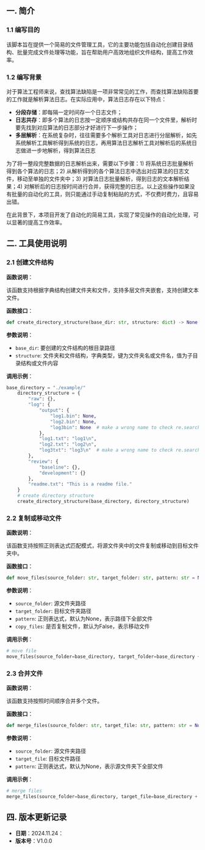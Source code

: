 ## 一. 简介

### 1.1 编写目的
该脚本旨在提供一个简易的文件管理工具，它的主要功能包括自动化创建目录结构、批量完成文件处理等功能，旨在帮助用户高效地组织文件结构，提高工作效率。

### 1.2 编写背景
对于算法工程师来说，查找算法缺陷是一项非常常见的工作，而查找算法缺陷首要的工作就是解析算法日志。在实际应用中，算法日志存在以下特点：

- **分段存储**：即每隔一定时间存一个日志文件；
- **日志共存**：即多个算法的日志按一定顺序或结构共存在同一个文件里，解析时要先找到对应算法的日志部分才好进行下一步操作；
- **多层解析**：在系统复杂时，往往需要多个解析工具对日志进行分层解析，如先系统解析工具解析得到系统的日志，再用算法日志解析工具对解析后的系统日志做进一步地解析，得到算法日志

为了将一整段完整数据的日志解析出来，需要以下步骤：1) 将系统日志批量解析得到各个算法的日志；2) 从解析得到的各个算法日志中选出对应算法的日志文件，移动至单独的文件夹中；3) 对算法日志批量解析，得到日志的文本解析结果；4) 对解析后的日志按时间进行合并，获得完整的日志。以上这些操作如果没有批量的自动化的工具，则只能通过手动复制粘贴的方式，不仅费时费力，且容易出错。

在此背景下，本项目开发了自动化的简易工具，实现了常见操作的自动化处理，可以显著的提高工作效率。


## 二. 工具使用说明

### 2.1 创建文件结构

**函数说明**：

该函数支持根据字典结构创建文件夹和文件，支持多层文件夹嵌套，支持创建文本文件。

**函数接口**：

```python
def create_directory_structure(base_dir: str, structure: dict) -> None:
```

**参数说明**：
- `base_dir`: 要创建的文件结构的根目录路径
- `structure`: 文件夹和文件结构，字典类型，键为文件夹名或文件名，值为子目录结构或文件内容

**调用示例**：

```python
base_directory = "./example/"
    directory_structure = {
        "raw": {},
        "log": {
            "output": {
                "log1.bin": None,
                "log2.bin": None,
                "log3bin": None  # make a wrong name to check re.search() function
            },
            "log1.txt": "log1\n",
            "log2.txt": "log2\n",
            "log3txt": "log3\n"  # make a wrong name to check re.search() function
        },
        "review": {
            "baseline": {},
            "development": {}
        },
        "readme.txt": "This is a readme file."
    }
    # create directory structure
    create_directory_structure(base_directory, directory_structure)
```

### 2.2 复制或移动文件
**函数说明**：
    
该函数支持按照正则表达式匹配模式，将源文件夹中的文件复制或移动到目标文件夹中。

**函数接口**：

```python
def move_files(source_folder: str, target_folder: str, pattern: str = None, copy_files: bool = False) -> None:
```

**参数说明**：
- `source_folder`: 源文件夹路径
- `target_folder`: 目标文件夹路径
- `pattern`: 正则表达式，默认为None，表示路径下全部文件
- `copy_files`: 是否复制文件，默认为False，表示移动文件

**调用示例**：

```python
# move file
move_files(source_folder=base_directory, target_folder=base_directory + "raw", pattern=r"\.bin")
```

### 2.3 合并文件
**函数说明**：

该函数支持按照时间顺序合并多个文件。

**函数接口**：

```python
def merge_files(source_folder: str, target_file: str, pattern: str = None) -> None:
```

**参数说明**：
- `source_folder`: 源文件夹路径
- `target_file`: 目标文件路径
- `pattern`: 正则表达式，默认为None，表示源文件夹下全部文件


**调用示例**：

```python
# merge files
merge_files(source_folder=base_directory, target_file=base_directory + "log/all_log.txt", pattern=r"log.*\.txt")
```

## 四. 版本更新记录
- **日期**：2024.11.24：
- **版本号**：V1.0.0